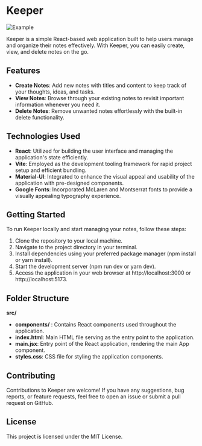 # Keeper
![Example](src/assets/Screenshot.png)

Keeper is a simple React-based web application built to help users manage and organize their notes effectively. With Keeper, you can easily create, view, and delete notes on the go.

## Features
- **Create Notes**: Add new notes with titles and content to keep track of your thoughts, ideas, and tasks.
- **View Notes**: Browse through your existing notes to revisit important information whenever you need it.
- **Delete Notes**: Remove unwanted notes effortlessly with the built-in delete functionality.

## Technologies Used
- **React**: Utilized for building the user interface and managing the application's state efficiently.
- **Vite**: Employed as the development tooling framework for rapid project setup and efficient bundling.
- **Material-UI**: Integrated to enhance the visual appeal and usability of the application with pre-designed components.
- **Google Fonts**: Incorporated McLaren and Montserrat fonts to provide a visually appealing typography experience.

## Getting Started
To run Keeper locally and start managing your notes, follow these steps:

1. Clone the repository to your local machine.
2. Navigate to the project directory in your terminal.
3. Install dependencies using your preferred package manager (npm install or yarn install).
4. Start the development server (npm run dev or yarn dev).
5. Access the application in your web browser at http://localhost:3000 or http://localhost:5173.

## Folder Structure
**src/** 
- **components/** : Contains React components used throughout the application.
- **index.html**: Main HTML file serving as the entry point to the application.
- **main.jsx**: Entry point of the React application, rendering the main App component.
- **styles.css**: CSS file for styling the application components.

## Contributing
Contributions to Keeper are welcome! If you have any suggestions, bug reports, or feature requests, feel free to open an issue or submit a pull request on GitHub.

## License
This project is licensed under the MIT License.
